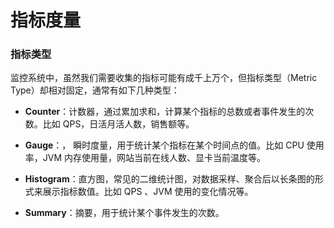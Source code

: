 # 指标度量

### 指标类型

监控系统中，虽然我们需要收集的指标可能有成千上万个，但指标类型（Metric Type）却相对固定，通常有如下几种类型：

- **Counter**：计数器，通过累加求和，计算某个指标的总数或者事件发生的次数。比如 QPS，日活月活人数，销售额等。
  
- **Gauge**：， 瞬时度量，用于统计某个指标在某个时间点的值。比如 CPU 使用率，JVM 内存使用量，网站当前在线人数、显卡当前温度等。
  
- **Histogram**：直方图，常见的二维统计图，对数据采样、聚合后以长条图的形式来展示指标数值。比如 QPS 、JVM 使用的变化情况等。
  
- **Summary**：摘要，用于统计某个事件发生的次数。

